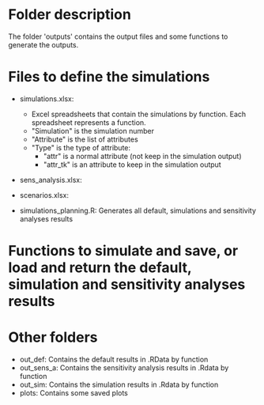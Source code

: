 # Folder description
The folder 'outputs' contains the output files and some functions to generate the outputs.

# Files to define the simulations
* simulations.xlsx: 
	* Excel spreadsheets that contain the simulations by function. Each spreadsheet represents a function.
	* "Simulation" is the simulation number
	* "Attribute" is the list of attributes
	* "Type" is the type of attribute: 
		* "attr" is a normal attribute (not keep in the simulation output)
		* "attr_tk" is an attribute to keep in the simulation output
* sens_analysis.xlsx:
	
* scenarios.xlsx:

* simulations_planning.R: Generates all default, simulations and sensitivity analyses results

# Functions to simulate and save, or load and return the default, simulation and sensitivity analyses results

# Other folders
* out_def: Contains the default results in .RData by function
* out_sens_a: Contains the sensitivity analysis results in .Rdata by function
* out_sim: Contains the simulation results in .Rdata by function
* plots: Contains some saved plots 